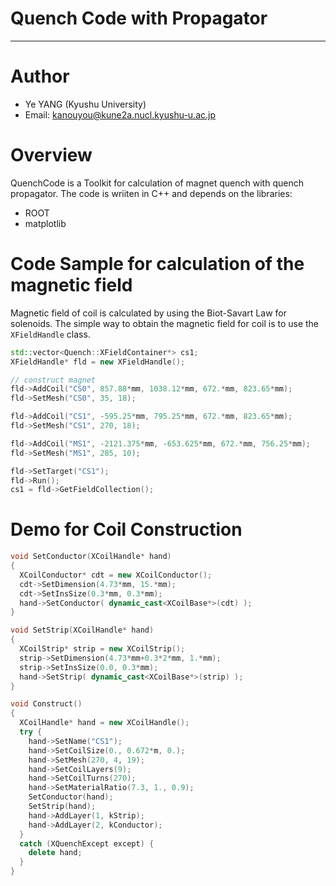 # Quench Code with Propagator

---

# Author

* Ye YANG (Kyushu University)
* Email: kanouyou@kune2a.nucl.kyushu-u.ac.jp

# Overview
QuenchCode is a Toolkit for calculation of magnet quench with quench propagator.
The code is wriiten in C++ and depends on the libraries:

- ROOT
- matplotlib


# Code Sample for calculation of the magnetic field
Magnetic field of coil is calculated by using the Biot-Savart Law for solenoids.
The simple way to obtain the magnetic field for coil is to use the `XFieldHandle` class.

```cpp
std::vector<Quench::XFieldContainer*> cs1;
XFieldHandle* fld = new XFieldHandle();

// construct magnet
fld->AddCoil("CS0", 857.88*mm, 1038.12*mm, 672.*mm, 823.65*mm);
fld->SetMesh("CS0", 35, 18);

fld->AddCoil("CS1", -595.25*mm, 795.25*mm, 672.*mm, 823.65*mm);
fld->SetMesh("CS1", 270, 18);

fld->AddCoil("MS1", -2121.375*mm, -653.625*mm, 672.*mm, 756.25*mm);
fld->SetMesh("MS1", 285, 10);

fld->SetTarget("CS1");
fld->Run();
cs1 = fld->GetFieldCollection();
```

# Demo for Coil Construction
```cpp
void SetConductor(XCoilHandle* hand)
{
  XCoilConductor* cdt = new XCoilConductor();
  cdt->SetDimension(4.73*mm, 15.*mm);
  cdt->SetInsSize(0.3*mm, 0.3*mm);
  hand->SetConductor( dynamic_cast<XCoilBase*>(cdt) );
}

void SetStrip(XCoilHandle* hand)
{
  XCoilStrip* strip = new XCoilStrip();
  strip->SetDimension(4.73*mm+0.3*2*mm, 1.*mm);
  strip->SetInsSize(0.0, 0.3*mm);
  hand->SetStrip( dynamic_cast<XCoilBase*>(strip) );
}

void Construct()
{
  XCoilHandle* hand = new XCoilHandle();
  try {
    hand->SetName("CS1");
    hand->SetCoilSize(0., 0.672*m, 0.);
    hand->SetMesh(270, 4, 19);
    hand->SetCoilLayers(9);
    hand->SetCoilTurns(270);
    hand->SetMaterialRatio(7.3, 1., 0.9);
    SetConductor(hand);
    SetStrip(hand);
    hand->AddLayer(1, kStrip);
    hand->AddLayer(2, kConductor);
  }
  catch (XQuenchExcept except) {
    delete hand;
  }
}
```
